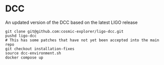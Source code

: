 # DCC

An updated version of the DCC based on the latest LIGO release

```
git clone git@github.com:cosmic-explorer/ligo-dcc.git
pushd ligo-dcc
# This has some patches that have not yet been accepted into the main repo
git checkout installation-fixes
source dcc-environment.sh
docker compose up
```

